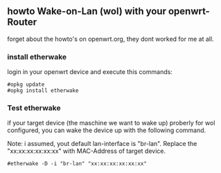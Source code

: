 ## howto Wake-on-Lan (wol) with your openwrt-Router

forget about the howto's on openwrt.org, they dont worked for me at all.


### install etherwake

login in your openwrt device and execute this commands:

```
#opkg update
#opkg install etherwake
```

### Test etherwake

if your target device (the maschine we want to wake up) proberly for wol configured, 
you can wake the device up with the following command.

Note: i assumed, yout default lan-interface is "br-lan". 
Replace the "xx:xx:xx:xx:xx:xx" with MAC-Address of target device.

```
#etherwake -D -i "br-lan" "xx:xx:xx:xx:xx:xx"
```
